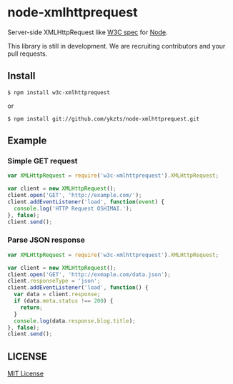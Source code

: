 # node-xmlhttprequest

Server-side XMLHttpRequest like [W3C spec](http://www.w3.org/TR/2012/WD-XMLHttpRequest-20121206/) for [Node](http://nodejs.org/).

This library is still in development. We are recruiting contributors and your pull requests.

## Install

```shell
$ npm install w3c-xmlhttprequest
```

or

```shell
$ npm install git://github.com/ykzts/node-xmlhttprequest.git
```

## Example

### Simple GET request

```javascript
var XMLHttpRequest = require('w3c-xmlhttprequest').XMLHttpRequest;

var client = new XMLHttpRequest();
client.open('GET', 'http://example.com/');
client.addEventListener('load', function(event) {
  console.log('HTTP Request OSHIMAI.');
}, false);
client.send();
```

### Parse JSON response

```javascript
var XMLHttpRequest = require('w3c-xmlhttprequest').XMLHttpRequest;

var client = new XMLHttpRequest();
client.open('GET', 'http://exmaple.com/data.json');
client.responseType = 'json';
client.addEventListener('load', function() {
  var data = client.response;
  if (data.meta.status !== 200) {
    return;
  }
  console.log(data.response.blog.title);
}, false);
client.send();
```

## LICENSE

[MIT License](LICENSE)
